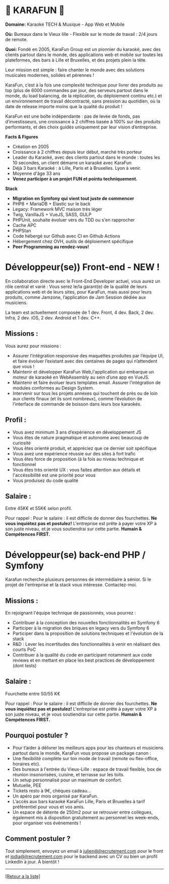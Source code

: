 # 🪩 KARAFUN 🪩 

**Domaine:** Karaoké TECH & Musique - App Web et Mobile

**Où:** Bureaux dans le Vieux lille - Flexible sur le mode de travail : 2/4 jours de remote. 

**Quoi:** Fondé en 2005, KaraFun Group est un pionnier du karaoké, avec des clients partout dans le monde, des applications web et mobile sur toutes les plateformes, des bars à Lille et Bruxelles, et des projets plein la tête. 

Leur mission est simple : faire chanter le monde avec des solutions musicales modernes, solides et pérennes !

KaraFun, c’est à la fois une complexité technique pour livrer des produits au top (plus de 6000 commandes par jour, des serveurs partout dans le monde, du load balancing, de la réplication, du déploiement continu etc.) et un environnement de travail décontracté, sans pression au quotidien, où la date de release importe moins que la qualité du produit !

KaraFun est une boîte indépendante : pas de levée de fonds, pas d’investisseurs, une croissance à 2 chiffres basée à 100% sur des produits performants, et des choix guidés uniquement par leur vision d’entreprise.


**Facts & Figures**

* Création en 2005
* Croissance à 2 chiffres depuis leur début, marché très porteur
* Leader du Karaoké, avec des clients partout dans le monde : toutes les 10 secondes, un client démarre un karaoké avec KaraFun
* Déjà 3 bars Karaoké : à Lille, Paris et à Bruxelles. Lyon à venir. 
* Moyenne d'âge 33 ans
* **Venez participer à un projet FUN et pointu techniquement.**

**Stack**

* **Migration en Symfony qui vient tout juste de commencer**
* PHP8 + MariaDB + Elastic sur le back
* Legacy: Framework MVC maison très léger
* Twig, VanillaJS + VueJS, SASS, GULP
* PHPUnit, souhaite évoluer vers du TDD ou s'en rapprocher
* Cache APC
* PHPStan
* Code hébergé sur Github avec CI en Github Actions
* Hébergement chez OVH, outils de déploiement spécifique
* **Peer Programming au rendez-vous!**


# Développeur(se)) Front-end - NEW ! 

En collaboration directe avec le Front-End Developer actuel, vous aurez un rôle central et varié : Vous serez le/la garant(e) de la qualité de leurs applications web et de leurs sites, pour KaraFun, mais aussi pour leurs produits, comme Jamzone, l’application de Jam Session dédiée aux musiciens. 

La team est actuellement composée de 1 dev. Front, 4 dev. Back, 2 dev. Infra, 2 dev. iOS, 2 dev. Android et 1 dev. C++. 

## Missions :

Vous aurez pour missions : 
* Assurer l’intégration responsive des maquettes produites par l’équipe UI, et faire évoluer l’existant avec des centaines de pages qui n’attendent que vous !
* Maintenir et développer KaraFun Web,l'application qui embarque un moteur de karaoké en WebAssembly au sein d’une app en VueJS.
* Maintenir et faire évoluer leurs templates email. Assurer l’intégration de modules conformes au Design System.
* Intervenir sur tous les projets annexes qui touchent de près ou de loin aux clients finaux (et ils sont nombreux), comme l’évolution de l’interface de commande de boisson dans leurs box karaokés.

## Profil :

* Vous avez minimum 3 ans d’expérience en développement JS
* Vous êtes de nature pragmatique et autonome avec beaucoup de curiosité
* Vous êtes orienté produit, et appréciez que ce dernier soit spécifique
* Vous avez une expérience réussie sur des sites à fort trafic 
* Vous êtes force de proposition (à la fois au niveau technique et fonctionnel
* Vous êtes très orienté UX : vous faites attention aux détails et l'accéssibilité est une priorité pour vous
* Vous produisez du code qualité

## Salaire :

Entre 45K€ et 55K€ selon profil.

Pour rappel : Pour le salaire : il est difficile de donner des fourchettes. **Ne vous inquiétez pas et postulez!** L'entreprise est prête à payer votre XP à son juste niveau, et je vous soutiendrai sur cette partie. **Humain & Compétences FIRST.**


# Développeur(se) back-end PHP / Symfony 

Karafun recherche plusieurs personnes de intermédiaire à sénior. Si le projet de l'entreprise et la stack vous intéresse. Contactez-moi.

## Missions :

En rejoignant l'équipe technique de passionnés, vous pourrez :

* Contribuer à la conception des nouvelles fonctionnalités en Symfony 6
* Participer à la migration des briques en legacy vers du Symfony 6
* Participer dans la proposition de solutions techniques et l'évolution de la stack
* R&D : Lever les incertitudes des fonctionnalités à venir en réalisant des courts PoC
* Contribuer à la qualité du code en participant notamment aux code reviews et en mettant en place les best practices de développement (dont tests)

## Salaire :

Fourchette entre 50/55 K€

Pour rappel :  Pour le salaire : il est difficile de donner des fourchettes. **Ne vous inquiétez pas et postulez!** L'entreprise est prête à payer votre XP à son juste niveau, et je vous soutiendrai sur cette partie. **Humain & Compétences FIRST.**

## Pourquoi postuler ?

* Pour t’aider à délivrer les meilleurs apps pour les chanteurs et musiciens partout dans le monde, KaraFun vous propose un package canon :
* Une flexibilité complète sur ton mode de travail (remote ou flex-office, horaires etc).
* Des bureaux à l'entrée du Vieux-Lille : espace de travail flexible, box de réunion insonorisées, cuisine, et terrasse sur les toits.
* Un setup personnalisé pour un maximum de confort.
* Mutuelle, PEE
* Tickets resto à 9€, chèques cadeau...
* Un apéro par mois organisé par KaraFun.
* L’accès aux bars karaoké KaraFun Lille, Paris et Bruxelles à tarif préférentiel pour vous et vos amis.
* Un espace de détente de 250m2 pour se retrouver entre collègues, également mis à disposition gratuitement au personnel les week-ends, pour organiser vos événements !

## Comment postuler ?

Tout simplement, envoyez un email à julien@jlrecrutement.com pour le front et jodia@jlrecrutement.com pour le backend avec un CV ou bien un profil LinkedIn à jour.
À bientôt !

----
<a href="https://github.com/jlondiche/job-board-php/blob/master/README.md">[Retour a la liste]</a>